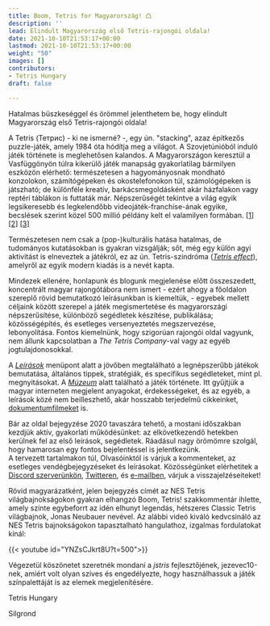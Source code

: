 ```yaml
---
title: Boom, Tetris for Magyarország! 凸
description: ''
lead: Elindult Magyarország első Tetris-rajongói oldala!
date: 2021-10-10T21:53:17+00:00
lastmod: 2021-10-10T21:53:17+00:00
weight: "50"
images: []
contributors:
- Tetris Hungary
draft: false

---
```

Hatalmas büszkeséggel és örömmel jelenthetem be, hogy elindult Magyarország első Tetris-rajongói oldala!

A Tetris (Тетрис) - ki ne ismerné? -, egy ún. "stacking", azaz építkezős puzzle-játék, amely 1984 óta hódítja meg a világot. A Szovjetúnióból induló játék története is meglehetősen kalandos. A Magyarországon keresztül a Vasfüggönyön túlra kikerülő játék manapság gyakorlatilag bármilyen eszközön elérhető: természetesen a hagyományosnak mondható konzolokon, számítógépeken és okostelefonokon túl, számológépeken is játszható; de különféle kreatív, barkácsmegoldásként akár házfalakon vagy reptéri táblákon is futtaták már. Népszerűségét tekintve a világ egyik legsikeresebb és legkelendőbb videojáték-franchise-ának egyike, becslések szerint közel 500 millió példány kelt el valamilyen formában. [\[1\]](https://en.wikipedia.org/wiki/List_of_Tetris_variants) [\[2\]](https://en.wikipedia.org/wiki/List_of_best-selling_video_game_franchises) [\[3\]](https://en.wikipedia.org/wiki/List_of_best-selling_video_games)

Természetesen nem csak a (pop-)kulturális hatása hatalmas, de tudományos kutatásokban is gyakran vizsgálják; sőt, még egy külön agyi aktivitást is elneveztek a játékról, ez az ún. Tetris-szindróma ([_Tetris effect_](https://en.wikipedia.org/wiki/Tetris_effect)), amelyről az egyik modern kiadás is a nevét kapta.

Mindezek ellenére, honlapunk és blogunk megjelenése előtt összeszedett, koncentrált magyar rajongótábora nem ismert - ezért ahogy a főoldalon szereplő rövid bemutatkozó leírásunkban is kiemeltük, - egyebek mellett céljaink között szerepel a játék megismertetése és magyarországi népszerűsítése, különböző segédletek készítése, publikálása; közösségépítés, és esetleges versenyeztetés megszervezése, lebonyolítása. Fontos kiemelnünk, hogy szigorúan rajongói oldal vagyunk, nem állunk kapcsolatban a _The Tetris Company_-val vagy az egyéb jogtulajdonosokkal.

A [_Leírások_](https://tetrishungary.hu/leirasok/kezdoknek/ajatekrol/) menüpont alatt a jövőben megtalálható a legnépszerűbb játékok bemutatása, általános tippek, stratégiák, és specifikus segédleteket, mint pl. megnyitásokat. A [_Múzeum_](https://tetrishungary.hu/muzeum/muzeum/) alatt található a játék története. Itt gyűjtjük a magyar interneten megjelent anyagokat, érdekességeket, és az egyéb, a leírások közé nem beilleszhető, akár hosszabb terjedelmű cikkeinket, [dokumentumfilmeket](https://tetrishungary.hu/muzeum/oroszoszeret/) is.

Bár az oldal bejegyzése 2020 tavaszára tehető, a mostani időszakban kezdjük aktív, gyakorlati működésünket: az elkövetkezendő hetekben kerülnek fel az első leírások, segédletek. Ráadásul nagy örömömre szolgál, hogy hamarosan egy fontos bejelentéssel is jelentkezünk.  
A tervezett tartalmakon túl, Olvasóinktól is várjuk a kommenteket, az esetleges vendégbejegyzéseket és leírásokat. Közösségünket elérhetitek a [Discord szerverünkön](https://discord.gg/97Vcf3Xkpz), [Twitteren](https://twitter.com/tetrishungary), és [e-mailben](mail@tetrishungary.hu), várjuk a visszajelzéseiteket!


Rövid magyarázatként, jelen bejegyzés címét az NES Tetris világbajnokságokon gyakran elhangzó Boom, Tetris! szakkommentár ihlette, amely szinte egybeforrt az idén elhunyt legendás, hétszeres Classic Tetris világbajnok, Jonas Neubauer nevével. Az alábbi videó kiváló kedvcsináló az NES Tetris bajnokságokon tapasztalható hangulathoz, izgalmas fordulatokat kínál:

{{< youtube id="YNZsCJkrt8U?t=500">}}
<p>

Végezetül köszönetet szeretnék mondani a _jstris_ fejlesztőjének, jezevec10-nek, amiért volt olyan szíves és engedélyezte, hogy használhassuk a játék színpalettáját is az elemek megjelenítésére.

Tetris Hungary

Silgrond
